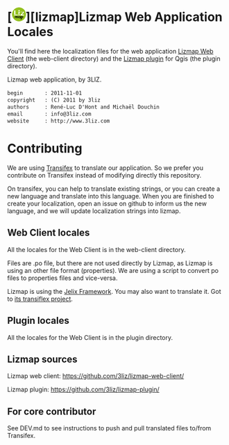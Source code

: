 [![logo](icon.png "lizmap")][lizmap]Lizmap Web Application Locales
===================================================================

You'll find here the localization files for the web application 
[Lizmap Web Client](https://github.com/3liz/lizmap-web-client/) (the web-client directory)
and the [Lizmap plugin](https://github.com/3liz/lizmap-plugin) for Qgis (the plugin directory).

Lizmap web application, by 3LIZ.

    begin       : 2011-11-01
    copyright   : (C) 2011 by 3liz
    authors     : René-Luc D'Hont and Michaël Douchin
    email       : info@3liz.com
    website     : http://www.3liz.com


Contributing
============

We are using [Transifex](https://www.transifex.com/3liz-1/lizmap-locales/) to
translate our application. So we prefer you contribute on Transifex instead
of modifying directly this repository.

On transifex, you can help to translate existing strings, or you can create a new
language and translate into this language. When you are finished to create your
localization, open an issue on github to inform us the new language, and
we will update localization strings into lizmap. 


Web Client locales
-------------------

All the locales for the Web Client is in the web-client directory.

Files are .po file, but there are not used directly by Lizmap, as Lizmap is
using an other file format (properties). We are using a script to convert po files 
to properties files and vice-versa.

Lizmap is using the [Jelix Framework](https://jelix.org). You may also want to
translate it. Got to [its transiflex project](https://www.transifex.com/3liz-1/jelix/).


Plugin locales
----------------------------

All the locales for the Web Client is in the plugin directory.


Lizmap sources
---------------------------

Lizmap web client: https://github.com/3liz/lizmap-web-client/

Lizmap plugin: https://github.com/3liz/lizmap-plugin/

For core contributor
--------------------

See DEV.md to see instructions to push and pull translated files to/from Transifex.
